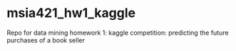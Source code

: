 # msia421_hw1_kaggle
Repo for data mining homework 1: kaggle competition: predicting the future purchases of a book seller
